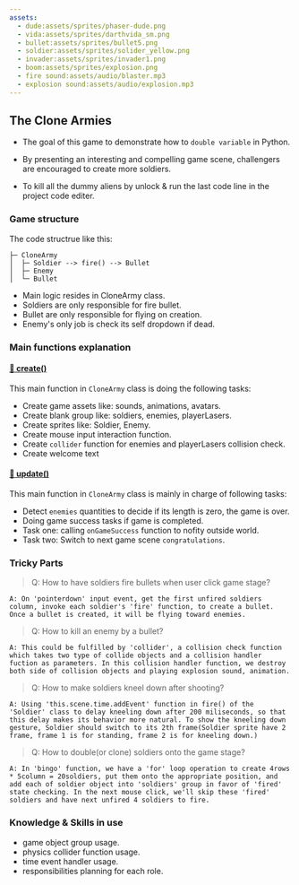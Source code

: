 ```yaml
---
assets: 
  - dude:assets/sprites/phaser-dude.png
  - vida:assets/sprites/darthvida_sm.png
  - bullet:assets/sprites/bullet5.png
  - soldier:assets/sprites/solider_yellow.png
  - invader:assets/sprites/invader1.png
  - boom:assets/sprites/explosion.png
  - fire sound:assets/audio/blaster.mp3
  - explosion sound:assets/audio/explosion.mp3
---
```


## The Clone Armies

- The goal of this game to demonstrate how to `double variable` in Python. 

- By presenting an interesting and compelling game scene, challengers are encouraged to create more soldiers.

- To kill all the dummy aliens by unlock & run the last code line in the project code editer.

### Game structure

The code structrue like this:

```
├─ CloneArmy
│  ├─ Soldier --> fire() --> Bullet
│  ├─ Enemy
│  └─ Bullet
```

- Main logic resides in CloneArmy class.
- Soldiers are only responsible for fire bullet.
- Bullet are only responsible for flying on creation.
- Enemy's only job is check its self dropdown if dead.

### Main functions explanation

#### [🍭 create()](/disclosure?line=32)

This main function in `CloneArmy` class is doing the following tasks:

- Create game assets like: sounds, animations, avatars.
- Create blank group like: soldiers, enemies, playerLasers.
- Create sprites like: Soldier, Enemy.
- Create mouse input interaction function.
- Create `collider` function for enemies and playerLasers collision check.
- Create welcome text

#### [🍭 update()](/disclosure?line=158)

This main function in `CloneArmy` class is mainly in charge of following tasks:

- Detect `enemies` quantities to decide if its length is zero, the game is over.
- Doing game success tasks if game is completed. 
- Task one: calling `onGameSuccess` function to nofity outside world.
- Task two: Switch to next game scene `congratulations`.

### Tricky Parts

> Q: How to have soldiers fire bullets when user click game stage?

```
A: On 'pointerdown' input event, get the first unfired soldiers column, invoke each soldier's 'fire' function, to create a bullet. Once a bullet is created, it will be flying toward enemies.
```

> Q: How to kill an enemy by a bullet?

```
A: This could be fulfilled by 'collider', a collision check function which takes two type of collide objects and a collision handler fuction as parameters. In this collision handler function, we destroy both side of collision objects and playing explosion sound, animation.
```

> Q: How to make soldiers kneel down after shooting?

```
A: Using 'this.scene.time.addEvent' function in fire() of the 'Soldier' class to delay kneeling down after 200 miliseconds, so that this delay makes its behavior more natural. To show the kneeling down gesture, Soldier should switch to its 2th frame(Soldier sprite have 2 frame, frame 1 is for standing, frame 2 is for kneeling down.)
```

> Q: How to double(or clone) soldiers onto the game stage?

```
A: In 'bingo' function, we have a 'for' loop operation to create 4rows * 5column = 20soldiers, put them onto the appropriate position, and add each of soldier object into 'soldiers' group in favor of 'fired' state checking. In the next mouse click, we'll skip these 'fired' soldiers and have next unfired 4 soldiers to fire.
```

### Knowledge & Skills in use

- game object group usage.
- physics collider function usage.
- time event handler usage.
- responsibilities planning for each role.